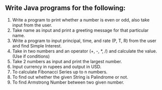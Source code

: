 ## Write Java programs for the following:

1. Write a program to print whether a number is even or odd, also take
   input from the user.
2. Take name as input and print a greeting message for that particular name.
3. Write a program to input principal, time, and rate (P, T, R) from the user and
   find Simple Interest.
4. Take in two numbers and an operator (+, -, *, /) and calculate the value.
   (Use if conditions)
5. Take 2 numbers as input and print the largest number.
6. Input currency in rupees and output in USD.
7. To calculate Fibonacci Series up to n numbers.
8. To find out whether the given String is Palindrome or not.
9. To find Armstrong Number between two given number.
